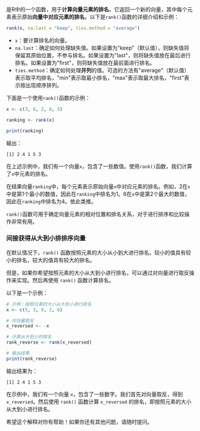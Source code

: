 是R中的一个函数，用于**计算向量元素的排名**。它返回一个新的向量，其中每个元素表示原始**向量中对应元素的排名**。以下是`rank()`函数的详细介绍和示例：
```R
rank(x, na.last = "keep", ties.method = "average")
```
- `x`：要计算排名的向量。
- `na.last`：确定如何处理缺失值。如果设置为"keep"（默认值），则缺失值将保留其原始位置，不参与排名。如果设置为"last"，则将缺失值放在最后进行排名。如果设置为"first"，则将缺失值放在最前面进行排名。
- `ties.method`：确定如何处理**并列**的值。可选的方法有"average"（默认值）表示取平均排名，"min"表示取最小排名，"max"表示取最大排名，"first"表示按出现顺序排列。

下面是一个使用`rank()`函数的示例：

```R
x <- c(3, 6, 2, 8, 5)

ranking <- rank(x)

print(ranking)
```

输出：

```
[1] 2 4 1 5 3
```

在上述示例中，我们有一个向量`x`，包含了一些数值。使用`rank()`函数，我们计算了`x`中元素的排名。

在结果向量`ranking`中，每个元素表示原始向量`x`中对应元素的排名。例如，2在`x`中是第1个最小的数值，因此在`ranking`中排名为1。6在`x`中是第2个最大的数值，因此在`ranking`中排名为4。依此类推。

`rank()`函数可用于确定向量元素的相对位置和排名关系，对于进行排序和比较操作非常有用。

### 间接获得从大到小排排序向量
在默认情况下，`rank()` 函数按照元素的大小从小到大进行排名。较小的值具有较小的排名，较大的值具有较大的排名。

但是，如果你希望按照元素的大小从大到小进行排名，可以通过对向量进行取反操作来实现。然后再使用 `rank()` 函数计算排名。

以下是一个示例：

```R
# 示例：按照元素的大小从大到小进行排名
x <- c(5, 3, 8, 2, 6)

# 对向量取反
x_reversed <- -x

# 计算从大到小的排名
rank_reverse <- rank(x_reversed)

# 输出结果
print(rank_reverse)
```

输出结果为：

```
[1] 2 4 1 5 3
```

在示例中，我们有一个向量 `x`，包含了一些数字。我们首先对向量取反，得到 `x_reversed`。然后使用 `rank()` 函数计算 `x_reversed` 的排名，即按照元素的大小从大到小进行排名。

希望这个解释对你有帮助！如果你还有其他问题，请随时提问。